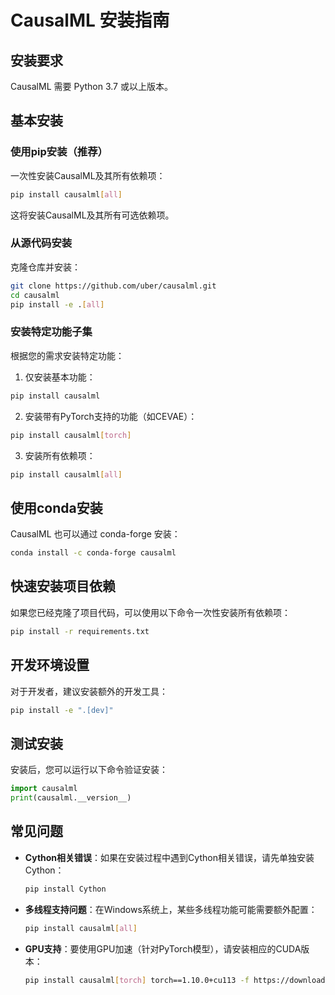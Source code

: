 # CausalML 安装指南

## 安装要求

CausalML 需要 Python 3.7 或以上版本。

## 基本安装

### 使用pip安装（推荐）

一次性安装CausalML及其所有依赖项：

```bash
pip install causalml[all]
```

这将安装CausalML及其所有可选依赖项。

### 从源代码安装

克隆仓库并安装：

```bash
git clone https://github.com/uber/causalml.git
cd causalml
pip install -e .[all]
```

### 安装特定功能子集

根据您的需求安装特定功能：

1. 仅安装基本功能：
```bash
pip install causalml
```

2. 安装带有PyTorch支持的功能（如CEVAE）：
```bash
pip install causalml[torch]
```

3. 安装所有依赖项：
```bash
pip install causalml[all]
```

## 使用conda安装

CausalML 也可以通过 conda-forge 安装：

```bash
conda install -c conda-forge causalml
```

## 快速安装项目依赖

如果您已经克隆了项目代码，可以使用以下命令一次性安装所有依赖项：

```bash
pip install -r requirements.txt
```

## 开发环境设置

对于开发者，建议安装额外的开发工具：

```bash
pip install -e ".[dev]"
```

## 测试安装

安装后，您可以运行以下命令验证安装：

```python
import causalml
print(causalml.__version__)
```

## 常见问题

- **Cython相关错误**：如果在安装过程中遇到Cython相关错误，请先单独安装Cython：
  ```bash
  pip install Cython
  ```

- **多线程支持问题**：在Windows系统上，某些多线程功能可能需要额外配置：
  ```bash
  pip install causalml[all]
  ```

- **GPU支持**：要使用GPU加速（针对PyTorch模型），请安装相应的CUDA版本：
  ```bash
  pip install causalml[torch] torch==1.10.0+cu113 -f https://download.pytorch.org/whl/cu113/torch_stable.html
  ```
